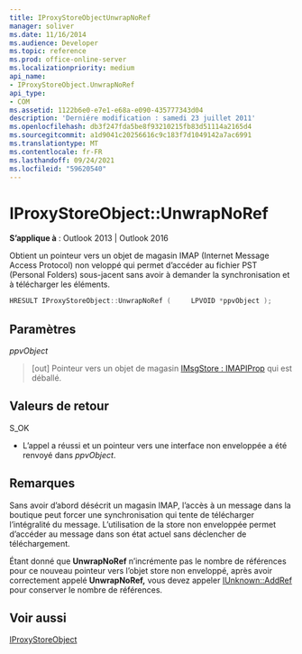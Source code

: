 ```yaml
---
title: IProxyStoreObjectUnwrapNoRef
manager: soliver
ms.date: 11/16/2014
ms.audience: Developer
ms.topic: reference
ms.prod: office-online-server
ms.localizationpriority: medium
api_name:
- IProxyStoreObject.UnwrapNoRef
api_type:
- COM
ms.assetid: 1122b6e0-e7e1-e68a-e090-435777343d04
description: 'Derniére modification : samedi 23 juillet 2011'
ms.openlocfilehash: db3f247fda5be8f93210215fb83d51114a2165d4
ms.sourcegitcommit: a1d9041c20256616c9c183f7d1049142a7ac6991
ms.translationtype: MT
ms.contentlocale: fr-FR
ms.lasthandoff: 09/24/2021
ms.locfileid: "59620540"
---
```

# <a name="iproxystoreobjectunwrapnoref"></a>IProxyStoreObject::UnwrapNoRef

  
  
**S’applique à** : Outlook 2013 | Outlook 2016 
  
Obtient un pointeur vers un objet de magasin IMAP (Internet Message Access Protocol) non veloppé qui permet d’accéder au fichier PST (Personal Folders) sous-jacent sans avoir à demander la synchronisation et à télécharger les éléments.
  
```cpp
HRESULT IProxyStoreObject::UnwrapNoRef (     LPVOID *ppvObject ); 
```

## <a name="parameters"></a>Paramètres

 _ppvObject_
  
> [out] Pointeur vers un objet de magasin [IMsgStore : IMAPIProp](imsgstoreimapiprop.md) qui est déballé. 
    
## <a name="return-values"></a>Valeurs de retour

S_OK
  
- L’appel a réussi et un pointeur vers une interface non enveloppée a été renvoyé dans  _ppvObject_.
    
## <a name="remarks"></a>Remarques

Sans avoir d’abord désécrit un magasin IMAP, l’accès à un message dans la boutique peut forcer une synchronisation qui tente de télécharger l’intégralité du message. L’utilisation de la store non enveloppée permet d’accéder au message dans son état actuel sans déclencher de téléchargement.
  
Étant donné que **UnwrapNoRef** n’incrémente pas le nombre de références pour ce nouveau pointeur vers l’objet store non enveloppé, après avoir correctement appelé **UnwrapNoRef,** vous devez appeler [IUnknown::AddRef](https://msdn.microsoft.com/library/ms691379%28v=VS.85%29.aspx) pour conserver le nombre de références. 
  
## <a name="see-also"></a>Voir aussi



[IProxyStoreObject](iproxystoreobject.md)

